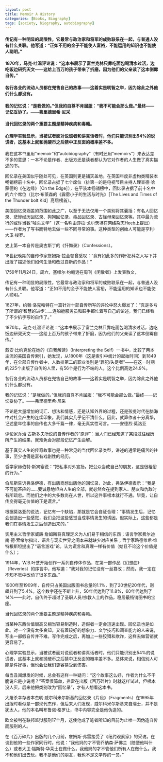 ```yaml
---
layout: post
title: Memoir A History
categories: [Books, Biography]
tags: [society, biography, autobiography]
---
```

#### 传记有一种明显的局限性，它最常与政治家和将军的成败联系在一起，与普通人没有什么关联。他写道：“正如不用的金子不能使人富裕，不能运用的知识也不能使人聪明。”               
#### 1870年，马克·吐温评论说：“这本书展示了富兰克林只靠吃面包喝清水过活，边吃饭边研究天文——这给上百万的孩子带来了折磨，因为他们的父亲读了这本倒霉自传。”               
#### 各行各业的流动人员都在兜售自己的故事——这着实是明智之举，因为除此之外他们什么都没有。               
#### 我的记忆说：“是我做的。”但我的自尊不肯屈服：“我不可能会那么做。”最终——记忆妥协了。——弗里德里希·尼采          
#### 当代回忆录的两个重要主题是精神疾病和毒瘾。               
#### 心理学实验显示，当被试者面对说谎者和讲真话者时，他们只能识别出54%的说谎者，这基本上就和抛硬币之后猜中正反面的概率差不多。
<!-- more -->
我在这本书里用“memoir”和“autobiography”（有时还用“memoirs”）来表达差不多的意思：一本不论是作者、出版方还是读者都认为它对作者的人生做了真实描述的书。               

回忆录在美国似乎随处可见，在英国则更是铺天盖地。在英国年度非虚构类精装本畅销榜前十名中，回忆录占据了七个席位（排第一的是电视节目主持人理查德·哈蒙德的《在边缘》［On the Edge］），在平装本畅销榜中，回忆录占据了前十名中的六个席位（比尔·布莱森的《霹雳小子的生活与时光》［The Lives and Times of the Thunder bolt Kid］高居榜首）。               

美国回忆录涵盖的范围如此之广，以至于无法仅用一个类别将其囊括：有名人回忆录、悲惨经历回忆录、狗狗回忆录、毒品回忆录、古怪母亲回忆录等。其中最为流行的或许当数“噱头文学”（这一名称由莎拉·戈尔茨坦在网络杂志Heeb上提出）——作者为了写书而特地去做一些不同寻常的事。这种类型的创始人可能是亨利·大卫·梭罗。               

史上第一本自传是奥古斯丁的《忏悔录》（Confessions）。               

18世纪晚期的自传作家詹姆斯·拉金顿曾感叹：“竟有如此多的作奸犯科之人写下并出版了描述他们如何生活和改过自新的作品！”               

1759年11月24日，周六，塞缪尔·约翰逊在周刊《闲散者》上发表散文，               

传记有一种明显的局限性，它最常与政治家和将军的成败联系在一起，与普通人没有什么关联。他写道：“正如不用的金子不能使人富裕，不能运用的知识也不能使人聪明。”               

1827年，约翰·洛克哈特在一篇针对十部自传所写的评论中怒火爆发了：“真是多亏了所谓的‘智慧的进步’……连船舱服务员和鼓手都忙着写自己的论述，我们已经看了不少扒手写的自传了。”               

1870年，马克·吐温评论说：“这本书展示了富兰克林只靠吃面包喝清水过活，边吃饭边研究天文——这给上百万的孩子带来了折磨，因为他们的父亲读了这本倒霉自传。”               

戴安·比约克伦在她的《自我解读》（Interpreting the Self）一书中，比较了两本主流的美国自传索引，她发现，从1800年（这是索引中统计的起始时间）到1849年，在全部自传作者中，人数排第二的职业类别是“罪犯/失足者”——在这一时期的225个出版了自传的人里，有56个是行为不端的人，这个比例高达24.9%。               

各行各业的流动人员都在兜售自己的故事——这着实是明智之举，因为除此之外他们什么都没有。               

我的记忆说：“是我做的。”但我的自尊不肯屈服：“我不可能会那么做。”最终——记忆妥协了。——弗里德里希·尼采               

不论是大量增加的词汇、想法和情感，还是认知外界的过程，还是孩提时代在脑海中对社会产生的连续印象，我们其实几乎记不清什么。因此，就算作者十分真挚，记述童年往事的自传也大多千篇一律，毫无真实性可言。——安德烈·莫洛亚               

评论家乔治·古斯多夫所说的自传作者的“原罪”：当人们已经知道了某段过往经历所产生的结果，就难免会对那段记忆产生曲解。               

基于真实人生的传奇故事也是一种常见的当代回忆录类型，讲述的通常是痛苦的往事，至少也得是富有戏剧性的经历。               

哲学家赫伯特·斯宾塞说：“把私事对外宣扬，把公众当成自己的朋友，这是很粗俗的行为。”               

伯尼斯告诉弗洛伊德，有出版商想出版他的回忆录，对此，弗洛伊德表示：“我是不可能答应的……要诚恳地坦白人生的全部，就必然会在提到家人、朋友和仇敌时有所疏忽。而他们之中的大多数尚在人世，所以这件事根本就行不通。毕竟，让自传变得毫无价值的正是谎言。”               

根据莫洛亚的说法，记忆有一个缺陷，那就是它会自证合理：“事情发生后，记忆会创造出一些感觉，我们会把这些感觉当成事情发生的诱因。但实际上，这些都是我们在事情发生之后创造出来的。”               

实用主义哲学家威廉·詹姆斯将真理定义为人们易于相信的东西；语言学家费尔迪南·德·索绪尔指出，语言与现实世界之间本来就缺少对应关系；哲学家路德维希·维特根斯坦提出了“语言游戏”论，认为谎言和真理一样有价值（姑且不论这个价值是什么）；               

1914年，W.B.叶芝开始创作一系列自传体作品，在第一部作品《幻想曲》（Reveries）的序言中，他写道：“我对我的记忆没有一丝篡改；然而，我一定在不知不觉中改动了很多东西。”               

1900年至1909年，自传只占美国出版图书总量的1.1%，到了20世纪20年代，则飙升到了5.4%。这个数字还在不断上升，50年代达到了11.8%，60年代达到了14%——此时，自传终于超过了圣职人员/宗教人士的作品，稳居最畅销图书的宝座。               

当代回忆录的两个重要主题是精神疾病和毒瘾。               

当某种东西价值很高又相当容易制造时，造假者一定会迅速出现。回忆录也是如此。对一个没有太多良知，又有着较好的想象力、文学技巧和调查能力的人来说，写出一部假自传并不难。写作完成之后，再加上一些狡猾和欺诈，这样去做营销就更容易了。               

心理学实验显示，当被试者面对说谎者和讲真话者时，他们只能识别出54%的说谎者，这基本上就和抛硬币之后猜中正反面的概率差不多。总体来说，相信别人可能是件好事，但也会让我们更容易受到伤害。               

每当丑闻爆发的时候，总会有这样一种疑问：“这个故事这么好，作者为什么不干脆说它是小说呢？”答案很简单，弗雷在出版《百万碎片》时就这样试过，但根本没人买，后来他把类别改为“回忆录”，才有人想看这本书。               

大屠杀幸存者本杰明·威尔科米尔斯基的回忆录《片段》（Fragments）在1995年出版时看似是一部现代杰作，但后来人们发现，威尔科米尔斯基来自瑞士，并不是犹太人，他的本名叫布鲁诺·格罗让，书中内容完全是他伪造的。               

欧文被判在联邦监狱服刑17个月，这使他成了笔者所知的目前为止唯一因伪造自传而服刑的人。               

在《百万碎片》出版的几个月前，詹姆斯·弗雷接受了《纽约观察家》的采访。在谈到他的一些作家同行时，他说：“我他妈的才不管乔纳森·萨佛兰（随便他叫什么）或者大卫·福斯特·华莱士在做什么。我他妈的才不管他们所有人在做什么。我不和他们出去玩，我不是他们的朋友，我也不是文学界的一员。”               
